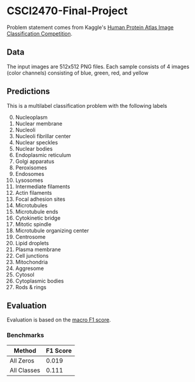 # CSCI2470-Final-Project

Problem statement comes from Kaggle's [Human Protein Atlas Image Classification Competition](https://www.kaggle.com/c/human-protein-atlas-image-classification).

## Data

The input images are 512x512 PNG files. Each sample consists of 4 images (color channels) consisting of blue, green, red, and yellow

## Predictions

This is a multilabel classification problem with the following labels

0.  Nucleoplasm  
1.  Nuclear membrane   
2.  Nucleoli   
3.  Nucleoli fibrillar center   
4.  Nuclear speckles   
5.  Nuclear bodies   
6.  Endoplasmic reticulum   
7.  Golgi apparatus   
8.  Peroxisomes   
9.  Endosomes   
10.  Lysosomes   
11.  Intermediate filaments   
12.  Actin filaments   
13.  Focal adhesion sites   
14.  Microtubules   
15.  Microtubule ends   
16.  Cytokinetic bridge   
17.  Mitotic spindle   
18.  Microtubule organizing center   
19.  Centrosome   
20.  Lipid droplets   
21.  Plasma membrane   
22.  Cell junctions   
23.  Mitochondria   
24.  Aggresome   
25.  Cytosol   
26.  Cytoplasmic bodies   
27.  Rods & rings

## Evaluation

Evaluation is based on the [macro F1 score](https://en.wikipedia.org/wiki/F1_score).

### Benchmarks

| Method      | F1 Score | 
|-------------|----------|
| All Zeros   | 0.019    |
| All Classes | 0.111    |
